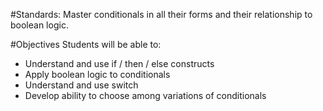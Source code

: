 #Standards:
Master conditionals in all their forms and their relationship to boolean logic.

#Objectives
Students will be able to:
* Understand and use if / then / else constructs
* Apply boolean logic to conditionals
* Understand and use switch
* Develop ability to choose among variations of conditionals
